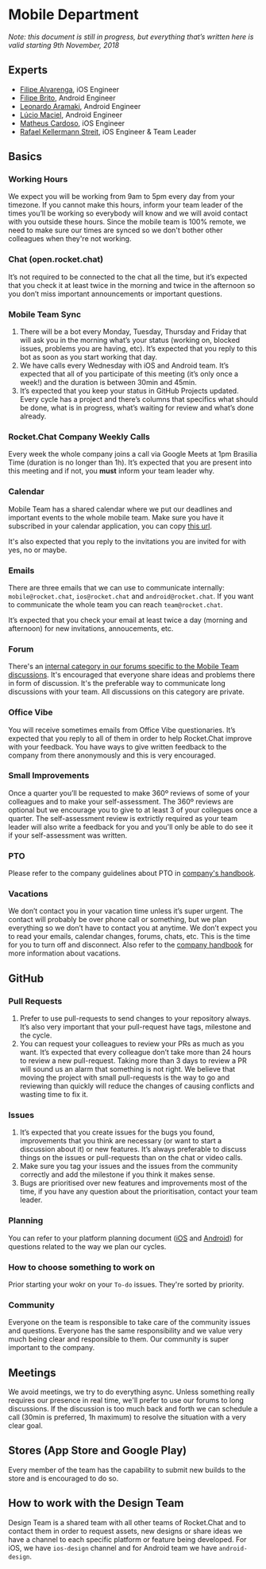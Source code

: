 # Mobile Department

_Note: this document is still in progress, but everything that’s written here is valid starting 9th November, 2018_

## Experts

* [Filipe Alvarenga](https://open.rocket.chat/direct/filipe.alvarenga), iOS Engineer
* [Filipe Brito](https://open.rocket.chat/direct/filipe.brito), Android Engineer
* [Leonardo Aramaki](https://open.rocket.chat/direct/leonardo.aramaki), Android Engineer
* [Lúcio Maciel](https://open.rocket.chat/direct/lucio.maciel), Android Engineer
* [Matheus Cardoso](https://open.rocket.chat/direct/matheus.cardoso), iOS Engineer
* [Rafael Kellermann Streit](https://open.rocket.chat/direct/rafael.kellermann), iOS Engineer & Team Leader

## Basics

### Working Hours

We expect you will be working from 9am to 5pm every day from your timezone. If you cannot make this hours, inform your team leader of the times you’ll be working so everybody will know and we will avoid contact with you outside these hours. Since the mobile team is 100% remote, we need to make sure our times are synced so we don't bother other colleagues when they're not working.

### Chat (open.rocket.chat)

It’s not required to be connected to the chat all the time, but it’s expected that you check it at least twice in the morning and twice in the afternoon so you don’t miss important announcements or important questions.

### Mobile Team Sync

1. There will be a bot every Monday, Tuesday, Thursday and Friday that will ask you in the morning what’s your status (working on, blocked issues, problems you are having, etc). It’s expected that you reply to this bot as soon as you start working that day.
2. We have calls every Wednesday with iOS and Android team. It’s expected that all of you participate of this meeting (it’s only once a week!) and the duration is between 30min and 45min.
3. It’s expected that you keep your status in GitHub Projects updated. Every cycle has a project and there’s columns that specifics what should be done, what is in progress, what’s waiting for review and what’s done already.

### Rocket.Chat Company Weekly Calls

Every week the whole company joins a call via Google Meets at 1pm Brasilia Time (duration is no longer than 1h). It’s expected that you are present into this meeting and if not, you **must** inform your team leader why.

### Calendar

Mobile Team has a shared calendar where we put our deadlines and important events to the whole mobile team. Make sure you have it subscribed in your calendar application, you can copy [this url](https://calendar.google.com/calendar?cid=cm9ja2V0LmNoYXRfY3BqcGV2a3BvOXR1NmZxbWczdDNvM2tobjRAZ3JvdXAuY2FsZW5kYXIuZ29vZ2xlLmNvbQ).

It's also expected that you reply to the invitations you are invited for with yes, no or maybe.

### Emails

There are three emails that we can use to communicate internally: `mobile@rocket.chat`, `ios@rocket.chat` and `android@rocket.chat`. If you want to communicate the whole team you can reach `team@rocket.chat`.

It’s expected that you check your email at least twice a day (morning and afternoon) for new invitations, annoucements, etc.

### Forum

There's an [internal category in our forums specific to the Mobile Team discussions](https://forums.rocket.chat/c/internal/mobile). It's encouraged that everyone share ideas and problems there in form of discussion. It's the preferable way to communicate long discussions with your team. All discussions on this category are private.

### Office Vibe

You will receive sometimes emails from Office Vibe questionaries. It’s expected that you reply to all of them in order to help Rocket.Chat improve with your feedback. You have ways to give written feedback to the company from there anonymously and this is very encouraged.

### Small Improvements

Once a quarter you’ll be requested to make 360º reviews of some of your colleagues and to make your self-assessment. The 360º reviews are optional but we encourage you to give to at least 3 of your collegues once a quarter. The self-assessment review is extrictly required as your team leader will also write a feedback for you and you'll only be able to do see it if your self-assessment was written.

### PTO

Please refer to the company guidelines about PTO in [company's handbook](https://rocket.chat/handbook/operations/paid-time-off-policy/).

### Vacations

We don’t contact you in your vacation time unless it’s super urgent. The contact will probably be over phone call or something, but we plan everything so we don’t have to contact you at anytime. We don’t expect you to read your emails, calendar changes, forums, chats, etc. This is the time for you to turn off and disconnect. Also refer to the [company handbook](https://rocket.chat/handbook/operations/paid-time-off-policy/) for more information about vacations.

## GitHub

### Pull Requests

1. Prefer to use pull-requests to send changes to your repository always. It’s also very important that your pull-request have tags, milestone and the cycle.
2. You can request your colleagues to review your PRs as much as you want. It’s expected that every colleague don’t take more than 24 hours to review a new pull-request. Taking more than 3 days to review a PR will sound us an alarm that something is not right. We believe that moving the project with small pull-requests is the way to go and reviewing than quickly will reduce the changes of causing conflicts and wasting time to fix it.

### Issues

1. It’s expected that you create issues for the bugs you found, improvements that you think are necessary (or want to start a discussion about it) or new features. It’s always preferable to discuss things on the issues or pull-requests than on the chat or video calls.
2. Make sure you tag your issues and the issues from the community correctly and add the milestone if you think it makes sense.
3. Bugs are prioritised over new features and improvements most of the time, if you have any question about the prioritisation, contact your team leader.

### Planning

You can refer to your platform planning document ([iOS](https://github.com/RocketChat/Rocket.Chat.iOS/blob/develop/PLANNING.md) and [Android](https://github.com/RocketChat/Rocket.Chat.Android/blob/develop/PLANNING.md)) for questions related to the way we plan our cycles.

### How to choose something to work on

Prior starting your wokr on your `To-do` issues. They're sorted by priority.

### Community

Everyone on the team is responsible to take care of the community issues and questions. Everyone has the same responsibility and we value very much being clear and responsible to them. Our community is super important to the company.

## Meetings

We avoid meetings, we try to do everything async. Unless something really requires our presence in real time, we'll prefer to use our forums to long discussions. If the discussion is too much back and forth we can schedule a call (30min is preferred, 1h maximum) to resolve the situation with a very clear goal.

## Stores (App Store and Google Play)

Every member of the team has the capability to submit new builds to the store and is encouraged to do so.

## How to work with the Design Team

Design Team is a shared team with all other teams of Rocket.Chat and to contact them in order to request assets, new designs or share ideas we have a channel to each specific platform or feature being developed. For iOS, we have `ios-design` channel and for Android team we have `android-design`.
